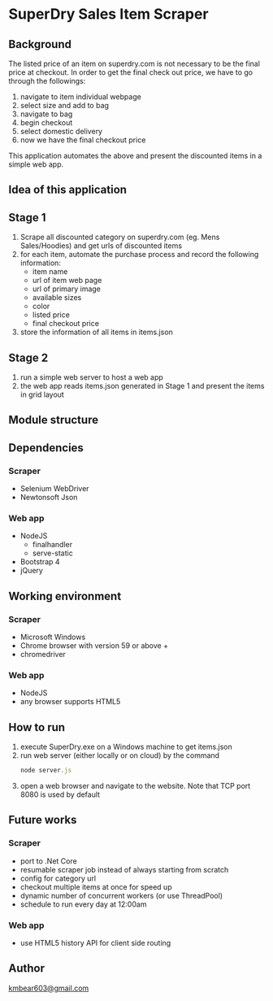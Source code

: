 # SuperDry Sales Item Scraper

## Background

The listed price of an item on superdry.com is not necessary to be the final price at checkout. In order to get the final check out price, we have to go through the followings:

1. navigate to item individual webpage
1. select size and add to bag
1. navigate to bag
1. begin checkout
1. select domestic delivery
1. now we have the final checkout price

This application automates the above and present the discounted items in a simple web app.

## Idea of this application

## Stage 1
1. Scrape all discounted category on superdry.com (eg. Mens Sales/Hoodies) and get urls of discounted items
1. for each item, automate the purchase process and record the following information:
    - item name
    - url of item web page
    - url of primary image
    - available sizes
    - color
    - listed price
    - final checkout price
1. store the information of all items in items.json
## Stage 2
1. run a simple web server to host a web app
1. the web app reads items.json generated in Stage 1 and present the items in grid layout

## Module structure

## Dependencies
### Scraper
- Selenium WebDriver
- Newtonsoft Json
### Web app
- NodeJS
  - finalhandler
  - serve-static
- Bootstrap 4
- jQuery

## Working environment
### Scraper
- Microsoft Windows
- Chrome browser with version 59 or above +
- chromedriver
### Web app
- NodeJS
- any browser supports HTML5

## How to run
1. execute SuperDry.exe on a Windows machine to get items.json
1. run web server (either locally or on cloud) by the command
    ```javascript
    node server.js
    ```
1. open a web browser and navigate to the website. Note that TCP port 8080 is used by default

## Future works
### Scraper
- port to .Net Core
- resumable scraper job instead of always starting from scratch
- config for category url
- checkout multiple items at once for speed up
- dynamic number of concurrent workers (or use ThreadPool)
- schedule to run every day at 12:00am
### Web app
- use HTML5 history API for client side routing

## Author
kmbear603@gmail.com
